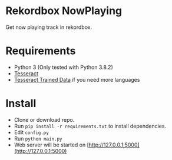 # Rekordbox NowPlaying
Get now playing track in rekordbox.

# Requirements
- Python 3 (Only tested with Python 3.8.2)
- [Tesseract](https://github.com/UB-Mannheim/tesseract/wiki)
- [Tesseract Trained Data](https://github.com/tesseract-ocr/tessdata_best) if you need more languages

# Install
- Clone or download repo.
- Run `pip install -r requirements.txt` to install dependencies.
- Edit `config.py`
- Run `python main.py`
- Web server will be started on [http://127.0.0.1:5000](http://127.0.0.1:5000)
